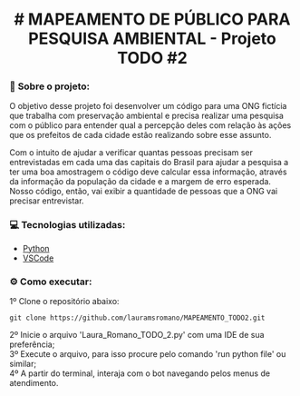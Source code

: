 <h1 align="center"> # MAPEAMENTO DE PÚBLICO PARA PESQUISA AMBIENTAL - Projeto TODO #2 </h1>

### :round_pushpin: <strong>Sobre o projeto:</strong>

O objetivo desse projeto foi desenvolver um código para uma ONG fictícia que trabalha com preservação ambiental 
e precisa realizar uma pesquisa com o público para entender qual a percepção deles com relação às ações que os 
prefeitos de cada cidade estão realizando sobre esse assunto.

Com o intuito de ajudar a verificar quantas pessoas precisam ser entrevistadas em cada uma das capitais do Brasil 
para ajudar a pesquisa a ter uma boa amostragem o código deve calcular essa informação, através da informação da 
população da cidade e a margem de erro esperada. 
Nosso código, então, vai exibir a quantidade de pessoas que a ONG vai precisar entrevistar.

### :computer: <strong>Tecnologias utilizadas:</strong>
- [Python](https://www.python.org/)
- [VSCode](https://code.visualstudio.com/)

### :gear: <strong>Como executar:</strong>
1º Clone o repositório abaixo:
```shell
git clone https://github.com/lauramsromano/MAPEAMENTO_TODO2.git
```
2º Inicie o arquivo 'Laura_Romano_TODO_2.py' com uma IDE de sua preferência; <br/>
3º Execute o arquivo, para isso procure pelo comando 'run python file' ou similar; <br/>
4º A partir do terminal, interaja com o bot navegando pelos menus de atendimento.
